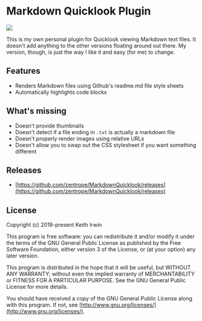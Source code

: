 # Markdown Quicklook Plugin

![](https://media2.popsugar-assets.com/files/thumbor/oKnc8lURrJEabkVQ1rQxnHVKrmg/fit-in/2048xorig/filters:format_auto-!!-:strip_icc-!!-/2015/10/06/627/n/1922398/2424da60_2308713996_e975754668_o.jpg)

This is my own personal plugin for Quicklook viewing Markdown text files. It doesn't add anything to the other versions floating around out there. My version, though, is just the way I like it and easy (for me) to change.

## Features

- Renders Markdown files using Github's readme.md file style sheets
- Automatically highlights code blocks

## What's missing

- Doesn't provide thumbnails
- Doesn't detect if a file ending in `.txt` is actually a markdown file
- Doesn't properly render images using relative URLs
- Doesn't allow you to swap out the CSS stylesheet if you want something different

## Releases

* [https://github.com/zentrope/MarkdownQuicklook/releases](https://github.com/zentrope/MarkdownQuicklook/releases)

## License

Copyright (c) 2019-present Keith Irwin

This program is free software: you can redistribute it and/or modify
it under the terms of the GNU General Public License as published
by the Free Software Foundation, either version 3 of the License,
or (at your option) any later version.

This program is distributed in the hope that it will be useful,
but WITHOUT ANY WARRANTY; without even the implied warranty of
MERCHANTABILITY or FITNESS FOR A PARTICULAR PURPOSE.  See the
GNU General Public License for more details.

You should have received a copy of the GNU General Public License
along with this program.  If not, see
[http://www.gnu.org/licenses/](http://www.gnu.org/licenses/).

